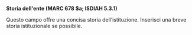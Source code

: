 **Storia dell'ente  (MARC 678 $a; ISDIAH 5.3.1)**

Questo campo offre una concisa storia dell’istituzione. Inserisci una breve storia istituzionale se possibile.
